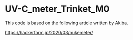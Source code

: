 # UV-C_meter_Trinket_M0

This code is based on the following article written by Akiba.

https://hackerfarm.jp/2020/03/nukemeter/


